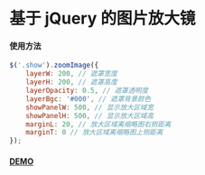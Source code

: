 # 基于 jQuery 的图片放大镜

#### 使用方法
```js
$('.show').zoomImage({
    layerW: 200, // 遮罩宽度
    layerH: 200, // 遮罩高度
    layerOpacity: 0.5, // 遮罩透明度
    layerBgc: '#000', // 遮罩背景颜色
    showPanelW: 500, // 显示放大区域宽
    showPanelH: 500, // 显示放大区域高
    marginL: 20, // 放大区域离缩略图右侧距离
    marginT: 0 // 放大区域离缩略图上侧距离
});
```

#### [DEMO](https://monsterduang.github.io/images-zoom/)
